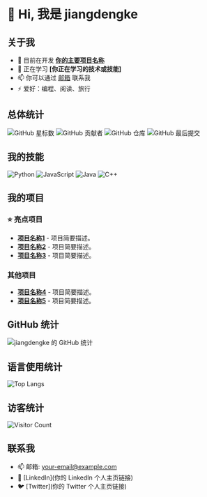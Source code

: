 # 👋 Hi, 我是 **jiangdengke**

## 关于我
- 🔭 目前在开发 **[你的主要项目名称](项目链接)**
- 🌱 正在学习 **[你正在学习的技术或技能]**
- 📫 你可以通过 [邮箱](mailto:你的邮箱地址) 联系我
- ⚡ 爱好：编程、阅读、旅行

## 总体统计
![GitHub 星标数](https://img.shields.io/github/stars/jiangdengke?style=social)
![GitHub 贡献者](https://img.shields.io/github/contributors/jiangdengke/jiangdengke)
![GitHub 仓库](https://img.shields.io/github/repo-size/jiangdengke/jiangdengke)
![GitHub 最后提交](https://img.shields.io/github/last-commit/jiangdengke/jiangdengke)

## 我的技能
![Python](https://img.shields.io/badge/Python-3776AB?style=for-the-badge&logo=python&logoColor=white)
![JavaScript](https://img.shields.io/badge/JavaScript-323330?style=for-the-badge&logo=javascript&logoColor=yellow)
![Java](https://img.shields.io/badge/Java-007396?style=for-the-badge&logo=java&logoColor=white)
![C++](https://img.shields.io/badge/C++-00599C?style=for-the-badge&logo=c%2B%2B&logoColor=white)

## 我的项目
### ⭐ 亮点项目
- [**项目名称1**](项目链接) - 项目简要描述。
- [**项目名称2**](项目链接) - 项目简要描述。
- [**项目名称3**](项目链接) - 项目简要描述。

### 其他项目
- [**项目名称4**](项目链接) - 项目简要描述。
- [**项目名称5**](项目链接) - 项目简要描述。

## GitHub 统计
![jiangdengke 的 GitHub 统计](https://github-readme-stats.vercel.app/api?username=jiangdengke&show_icons=true&theme=radical)

## 语言使用统计
![Top Langs](https://github-readme-stats.vercel.app/api/top-langs/?username=jiangdengke&layout=compact&theme=radical)

## 访客统计
![Visitor Count](https://profile-counter.glitch.me/jiangdengke/count.svg)

## 联系我
- 📫 邮箱: [your-email@example.com](mailto:your-email@example.com)
- 🔗 [LinkedIn](你的 LinkedIn 个人主页链接)
- 🐦 [Twitter](你的 Twitter 个人主页链接)

<!--
**jiangdengke/jiangdengke** is a ✨ _special_ ✨ repository because its `README.md` (this file) appears on your GitHub profile.

你可以点击预览按钮来查看效果。
-->
